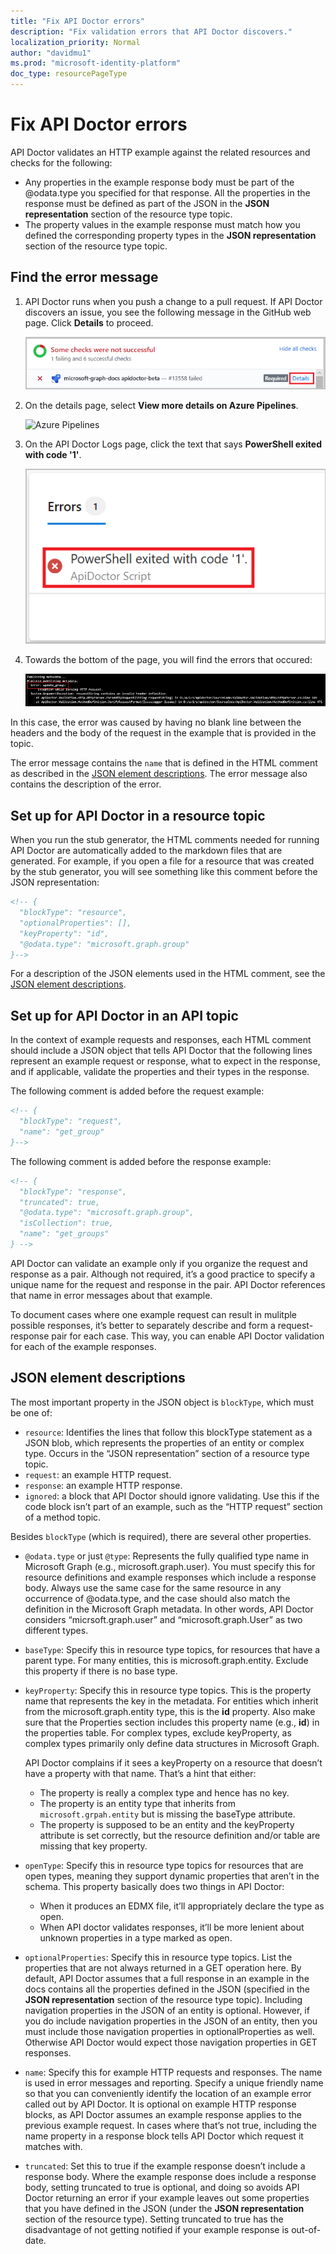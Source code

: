 ```yaml
---
title: "Fix API Doctor errors"
description: "Fix validation errors that API Doctor discovers."
localization_priority: Normal
author: "davidmu1"
ms.prod: "microsoft-identity-platform"
doc_type: resourcePageType
---
```


# Fix API Doctor errors

API Doctor validates an HTTP example against the related resources and checks for the following:

- Any properties in the example response body must be part of the @odata.type you specified for that response. All the properties in the response must be defined as part of the JSON in the **JSON representation** section of the resource type topic.
- The property values in the example response must match how you defined the corresponding property types in the **JSON representation** section of the resource type topic.

## Find the error message

1. API Doctor runs when you push a change to a pull request. If API Doctor discovers an issue, you see the following message in the GitHub web page. Click **Details** to proceed.

    ![API Doctor error](graph-api-doctor-error.png)

2. On the details page, select **View more details on Azure Pipelines**.

    ![Azure Pipelines](graph-api-doctor-pipelines.png)

2. On the API Doctor Logs page, click the text that says **PowerShell exited with code \'1\'**.

    ![API Doctor logs](graph-api-doctor-logs.png)

3. Towards the bottom of the page, you will find the errors that occured:

    ![API Doctor list](graph-api-doctor-list.png)

In this case, the error was caused by having no blank line between the headers and the body of the request in the example that is provided in the topic.

The error message contains the `name` that is defined in the HTML comment as described in the [JSON element descriptions](#json-element-descriptions). The error message also contains the description of the error.

## Set up for API Doctor in a resource topic

When you run the stub generator, the HTML comments needed for running API Doctor are automatically added to the markdown files that are generated. For example, if you open a file for a resource that was created by the stub generator, you will see something like this comment before the JSON representation:

```html
<!-- {
  "blockType": "resource",
  "optionalProperties": [],
  "keyProperty": "id",
  "@odata.type": "microsoft.graph.group"
}-->
```

For a description of the JSON elements used in the HTML comment, see the [JSON element descriptions](#json-element-descriptions).

## Set up for API Doctor in an API topic

In the context of example requests and responses, each HTML comment should include a JSON object that tells API Doctor that the following lines represent an example request or response, what to expect in the response, and if applicable, validate the properties and their types in the response.

The following comment is added before the request example:

```html
<!-- {
  "blockType": "request",
  "name": "get_group"
}-->
```

The following comment is added before the response example:

```html
<!-- {
  "blockType": "response",
  "truncated": true,
  "@odata.type": "microsoft.graph.group",
  "isCollection": true,
  "name": "get_groups"
} -->
```

API Doctor can validate an example only if you organize the request and response as a pair. Although not required, it’s a good practice to specify a unique name for the request and response in the pair. API Doctor references that name in error messages about that example.

To document cases where one example request can result in mulitple possible responses, it’s better to separately describe and form a request-response pair for each case. This way, you can enable API Doctor validation for each of the example responses.

## JSON element descriptions

The most important property in the JSON object is `blockType`, which must be one of:

- `resource`: Identifies the lines that follow this blockType statement as a JSON blob, which represents the properties of an entity or complex type. Occurs in the “JSON representation” section of a resource type topic.
- `request`: an example HTTP request.
- `response`: an example HTTP response.
- `ignored`: a block that API Doctor should ignore validating. Use this if the code block isn’t part of an example, such as the “HTTP request” section of a method topic.

Besides `blockType` (which is required), there are several other properties.

- `@odata.type` or just `@type`: Represents the fully qualified type name in Microsoft Graph (e.g., microsoft.graph.user). You must specify this for resource definitions and example responses which include a response body. Always use the same case for the same resource in any occurrence of @odata.type, and the case should also match the definition in the Microsoft Graph metadata. In other words, API Doctor considers “micrsoft.graph.user” and “microsoft.graph.User” as two different types.
- `baseType`: Specify this in resource type topics, for resources that have a parent type. For many entities, this is microsoft.graph.entity. Exclude this property if there is no base type.
- `keyProperty`: Specify this in resource type topics. This is the property name that represents the key in the metadata. For entities which inherit from the microsoft.graph.entity type, this is the **id** property. Also make sure that the Properties section includes this property name (e.g., **id**) in the properties table. For complex types, exclude keyProperty, as complex types primarily only define data structures in Microsoft Graph.

    API Doctor complains if it sees a keyProperty on a resource that doesn’t have a property with that name. That’s a hint that either:
    - The property is really a complex type and hence has no key.
    - The property is an entity type that inherits from `microsoft.grpah.entity` but is missing the baseType attribute.
    - The property is supposed to be an entity and the keyProperty attribute is set correctly, but the resource definition and/or table are missing that key property.

- `openType`: Specify this in resource type topics for resources that are open types, meaning they support dynamic properties that aren’t in the schema. This property basically does two things in API Doctor:
    - When it produces an EDMX file, it’ll appropriately declare the type as open.
    - When API doctor validates responses, it’ll be more lenient about unknown properties in a type marked as open.
- `optionalProperties`: Specify this in resource type topics. List the properties that are not always returned in a GET operation here. By default, API Doctor assumes that a full response in an example in the docs contains all the properties defined in the JSON (specified in the **JSON representation** section of the resource type topic). Including navigation properties in the JSON of an entity is optional. However, if you do include navigation properties in the JSON of an entity, then you must include those navigation properties in optionalProperties as well. Otherwise API Doctor would expect those navigation properties in GET responses.
- `name`: Specify this for example HTTP requests and responses. The name is used in error messages and reporting. Specify a unique friendly name so that you can conveniently identify the location of an example error called out by API Doctor. It is optional on example HTTP response blocks, as API Doctor assumes an example response applies to the previous example request. In cases where that’s not true, including the name property in a response block tells API Doctor which request it matches with.
- `truncated`: Set this to true if the example response doesn’t include a response body. Where the example response does include a response body, setting truncated to true is optional, and doing so avoids API Doctor returning an error if your example leaves out some properties that you have defined in the JSON (under the **JSON representation** section of the resource type). Setting truncated to true has the disadvantage of not getting notified if your example response is out-of-date.